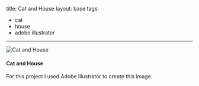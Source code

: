 title: Cat and House
layout: base
tags:
  - cat
  - house
  - adobe illustrator
---
<article class="program-card">
<img src="/images/catandhouse.png" alt="Cat and House" class="img-responsive-specific">
<div class="card-body">
    <h4>Cat and House</h4>
    <p>For this project I used Adobe Illustrator to create this image.</p>
</div>
</article>